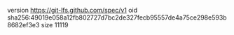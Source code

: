 version https://git-lfs.github.com/spec/v1
oid sha256:49019e058a12fb802727d7bc2de327fecb95557de4a75ce298e593b8682ef3e3
size 11119
